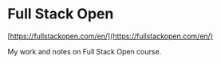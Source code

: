 # Full Stack Open

[https://fullstackopen.com/en/](https://fullstackopen.com/en/)

My work and notes on Full Stack Open course.
